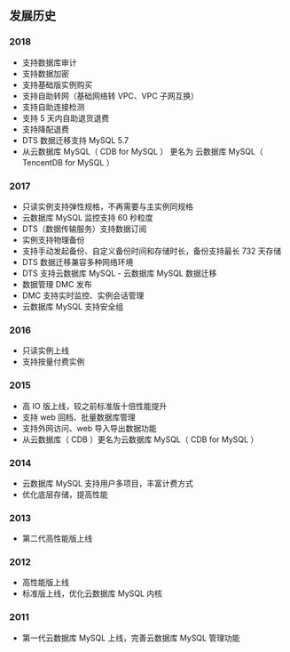 ## 发展历史

### 2018
* 支持数据库审计
* 支持数据加密
* 支持基础版实例购买
* 支持自助转网（基础网络转 VPC、VPC 子网互换）
* 支持自助连接检测
* 支持 5 天内自助退货退费
* 支持降配退费
* DTS 数据迁移支持 MySQL 5.7
* 从云数据库 MySQL（ CDB for MySQL ） 更名为 云数据库 MySQL（ TencentDB for MySQL ）

### 2017
* 只读实例支持弹性规格，不再需要与主实例同规格
* 云数据库 MySQL  监控支持 60 秒粒度
* DTS（数据传输服务）支持数据订阅
* 实例支持物理备份
* 支持手动发起备份、自定义备份时间和存储时长，备份支持最长 732 天存储
* DTS 数据迁移兼容多种网络环境
* DTS 支持云数据库 MySQL - 云数据库 MySQL 数据迁移
* 数据管理 DMC 发布
* DMC 支持实时监控、实例会话管理
* 云数据库 MySQL 支持安全组


### 2016
* 只读实例上线
* 支持按量付费实例

### 2015
* 高 IO 版上线，较之前标准版十倍性能提升
* 支持 web 回档、批量数据库管理
* 支持外网访问、web 导入导出数据功能
* 从云数据库（ CDB ）更名为云数据库 MySQL（ CDB for MySQL ）

### 2014
* 云数据库 MySQL 支持用户多项目，丰富计费方式
* 优化底层存储，提高性能

### 2013
* 第二代高性能版上线

### 2012
* 高性能版上线
* 标准版上线，优化云数据库 MySQL 内核

### 2011
* 第一代云数据库 MySQL 上线，完善云数据库 MySQL 管理功能
